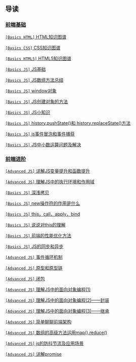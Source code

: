 ## 导读
### [前端基础](/FrontEnd/Basic/)
[`[Basics HTML]` HTML知识图谱](FrontEnd/Basic/html.md)

[`[Basics CSS]` CSS知识图谱](FrontEnd/Basic/css.md)

[`[Basics HTML5]` HTML5知识图谱](FrontEnd/Basic/html5.md)

[`[Basics JS]` JS基础](FrontEnd/Basic/js.md)

[`[Basics JS]` JS数组方法总结](FrontEnd/Basic/arrr.md)

[`[Basics JS]` window对象](FrontEnd/Basic/windows.md)

[`[Basics JS]` JS创建对象的方法](FrontEnd/Basic/createObject.md)

[`[Basics JS]` JS小知识](FrontEnd/Basic/knowtips.md)

[`[Basics JS]` history.pushState()和 history.replaceState()方法](FrontEnd/Basic/pushState.md)

[`[Basics JS]` js事件冒泡和事件捕获](FrontEnd/Basic/event.md)

[`[Basics JS]` JS中小数运算问题及解决](FrontEnd/Basic/decimal.md)

### [前端进阶](/FrontEnd/Advanced/)

[`[Advanced JS]` 详解JS变量提升和函数提升](FrontEnd/Advanced/varib.md)

[`[Advanced JS]` 理解JS中的执行环境和作用域](FrontEnd/Advanced/actionScope.md)

[`[Basics JS]` 深浅拷贝](FrontEnd/Basic/copy.md)

[`[Basics JS]` new操作符的作用是什么](FrontEnd/Advanced/new.md)

[`[Basics JS]` this，call，apply，bind](FrontEnd/Advanced/thiscall.md)

[`[Basics JS]` 说说对this的理解](FrontEnd/Advanced/this.md)

[`[Basics JS]` 前端的性能优化方法](FrontEnd/Advanced/optimize.md)

[`[Basics JS]` JS的同步和异步](FrontEnd/Advanced/collection.md)

[`[Advanced JS]` 事件循环机制](FrontEnd/Advanced/closure.md)

[`[Advanced JS]` 原型和原型链](FrontEnd/Advanced/prototype.md)

[`[Advanced JS]` 闭包](FrontEnd/Advanced/bibao.md)

[`[Advanced JS]` 理解JS中的面向对象编程(1)](FrontEnd/Advanced/objfront.md)

[`[Advanced JS]` 理解JS中的面向对象编程(2)——封装](FrontEnd/Advanced/objfront.md)

[`[Advanced JS]` 理解JS中的面向对象编程(3)——继承](FrontEnd/Advanced/objfront.md)

[`[Advanced JS]` 简单聊聊前端架构](FrontEnd/Advanced/jiagou.md)

[`[Advanced JS]` 数组的高级方法运用map(),reduce()](FrontEnd/Advanced/arrgao.md)

[`[Advanced JS]` js的防抖节流及应用场景](FrontEnd/Advanced/debounce.md)

[`[Advanced JS]` 详解promise](FrontEnd/Advanced/promise.md)